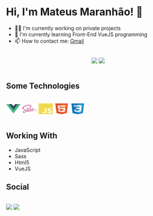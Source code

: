 # Hi, I'm Mateus Maranhão! 👋

<ul>
    <li>👩‍💻 I'm currently working on private projects</li>
    <li>🧠 I'm currently learning Front-End VueJS programming</li>
    <li>📫 How to contact me: <a href="mailto:feradourada@gmail.com">Gmail</a></li>
</ul>

<div align="center"><br>
        <img height="160em" src="https://github-readme-stats.vercel.app/api?username=mateusmaranhao12&show_icons=true&theme=dracula&count_private=true" />
        <img height="160em" src="https://github-readme-stats.vercel.app/api/top-langs/?username=mateusmaranhao12&layout=compact&langs_count=6&theme=dracula" />
</div><br>

## Some Technologies

<div display="inline_block"><br>
    <img align="center" alt="VueJS" height="30" width="40" src="https://raw.githubusercontent.com/devicons/devicon/master/icons/vuejs/vuejs-original.svg"/>
    <img align="center" alt="VueJS" height="30" width="40" src="https://raw.githubusercontent.com/devicons/devicon/master/icons/sass/sass-original.svg"/>
    <img align="center" alt="Javascript" height="30" width="40" src="https://raw.githubusercontent.com/devicons/devicon/master/icons/javascript/javascript-plain.svg"/>
    <img align="center" alt="HTML" height="30" width="40" src="https://raw.githubusercontent.com/devicons/devicon/master/icons/html5/html5-original.svg"/>
    <img align="center" alt="CSS" height="30" width="40" src="https://raw.githubusercontent.com/devicons/devicon/master/icons/css3/css3-original.svg"/>
</div><br>

## Working With
<ul>
    <li>JavaScript</li>
    <li>Sass</li>
    <li>Html5</li>
    <li>VueJS</li>
</ul>
    
## Social

<div><br>
    <a href="https://instagram.com/mateus_maranhao12"><img src="https://img.shields.io/badge/Instagram-E4405F?style=for-the-badge&logo=instagram&logoColor=white"/></a>
    <a href="mailto:feradourada@gmail.com"><img src="https://img.shields.io/badge/Gmail-D14836?style=for-the-badge&logo=gmail&logoColor=white"/></a>
</div>
